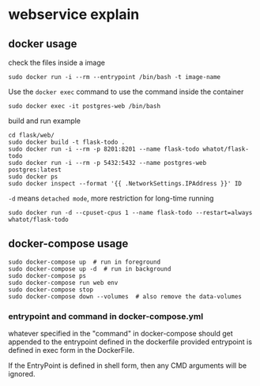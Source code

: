 # webservice explain

## docker usage

check the files inside a image
```
sudo docker run -i --rm --entrypoint /bin/bash -t image-name
```

Use the `docker exec` command to use the command inside the container
```
sudo docker exec -it postgres-web /bin/bash
```

build and run example
```
cd flask/web/
sudo docker build -t flask-todo .
sudo docker run -i --rm -p 8201:8201 --name flask-todo whatot/flask-todo
sudo docker run -i --rm -p 5432:5432 --name postgres-web postgres:latest
sudo docker ps
sudo docker inspect --format '{{ .NetworkSettings.IPAddress }}' ID
```

`-d` means `detached mode`, more restriction for long-time running
```
sudo docker run -d --cpuset-cpus 1 --name flask-todo --restart=always whatot/flask-todo
```

## docker-compose usage

```
sudo docker-compose up  # run in foreground
sudo docker-compose up -d  # run in background
sudo docker-compose ps
sudo docker-compose run web env
sudo docker-compose stop
sudo docker-compose down --volumes  # also remove the data-volumes
```

### entrypoint and command in docker-compose.yml

whatever specified in the "command" in docker-compose should get appended
to the entrypoint defined in the dockerfile provided entrypoint is defined
in exec form in the DockerFile.

If the EntryPoint is defined in shell form, then any CMD arguments will be ignored.
